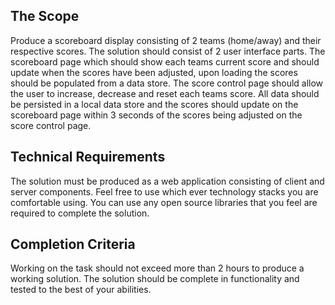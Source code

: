 ## The Scope 

Produce a scoreboard display consisting of 2 teams (home/away) and their respective scores. The  solution should consist of 2 user interface parts. The scoreboard page which should show each teams  current score and should update when the scores have been adjusted, upon loading the scores  should be populated from a data store. The score control page should allow the user to increase,  decrease and reset each teams score. All data should be persisted in a local data store and the  scores should update on the scoreboard page within 3 seconds of the scores being adjusted on the  score control page. 

## Technical Requirements 

The solution must be produced as a web application consisting of client and server components. Feel  free to use which ever technology stacks you are comfortable using. You can use any open source  libraries that you feel are required to complete the solution. 

## Completion Criteria 

Working on the task should not exceed more than 2 hours to produce a working solution. The solution  should be complete in functionality and tested to the best of your abilities. 
